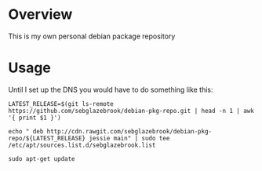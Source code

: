 Overview
========

This is my own personal debian package repository


Usage
=====

Until I set up the DNS you would have to do something like this:

```
LATEST_RELEASE=$(git ls-remote https://github.com/sebglazebrook/debian-pkg-repo.git | head -n 1 | awk '{ print $1 }')

echo " deb http://cdn.rawgit.com/sebglazebrook/debian-pkg-repo/${LATEST_RELEASE} jessie main" | sudo tee /etc/apt/sources.list.d/sebglazebrook.list

sudo apt-get update
```
